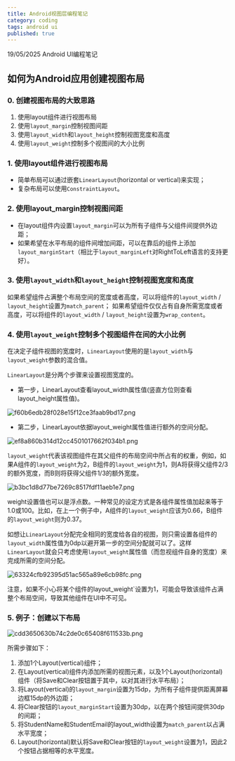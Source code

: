 ```yaml
---
title: Android视图层编程笔记
category: coding
tags: android ui
published: true
---
```

19/05/2025 Android UI编程笔记

## 如何为Android应用创建视图布局

### 0. 创建视图布局的大致思路

1. 使用layout组件进行视图布局
2. 使用`layout_margin`控制视图间距
3. 使用`layout_width`和`layout_height`控制视图宽度和高度
4. 使用`layout_weight`控制多个视图间的大小比例

### 1. 使用layout组件进行视图布局

- 简单布局可以通过嵌套`LinearLayout`(horizontal or vertical)来实现；
- 复杂布局可以使用`ConstraintLayout`。

### 2. 使用layout_margin控制视图间距

- 在layout组件内设置`layout_margin`可以为所有子组件与父组件间提供外边距；
- 如果希望在水平布局的组件间增加间距，可以在靠后的组件上添加`layout_marginStart`（相比于`layout_marginLeft`对RightToLeft语言的支持更好）。

### 3. 使用`layout_width`和`layout_height`控制视图宽度和高度

如果希望组件占满整个布局空间的宽度或者高度，可以将组件的`layout_width` / `layout_height`设置为`match_parent`；
如果希望组件仅仅占有自身所需宽度或者高度，可以将组件的`layout_width` / `layout_height`设置为`wrap_content`。

### 4. 使用`layout_weight`控制多个视图组件在间的大小比例

在决定子组件视图的宽度时，`LinearLayout`使用的是`layout_width`与`layout_weight`参数的混合值。

`LinearLayout`是分两个步骤来设置视图宽度的。

- 第一步，LinearLayout查看layout_width属性值(竖直方位则查看layout_height属性值)。

![f60b6edb28f028e15f12ce3faab9bd17.png](:/5e91eb8d2c404d6c928fd19c83d3ec07)

- 第二步，LinearLayout依据layout_weight属性值进行额外的空间分配。

![ef8a860b314d12cc4501017662f034b1.png](:/a91db0d18d84416cabe786a70e5b6ad5)

`layout_weight`代表该视图组件在其父组件的布局空间中所占有的权重，例如，如果A组件的`layout_weight`为2，B组件的`layout_weight`为1，则A将获得父组件2/3的额外宽度，而B则将获得父组件1/3的额外宽度。

![b3bc1d8d77be7269c8517fdf11aeb1e7.png](:/d3fe22869ec944f99c82b772430c5983)

weight设置值也可以是浮点数。一种常见的设定方式是各组件属性值加起来等于1.0或100。比如，在上一个例子中，A组件的`layout_weight`应该为0.66，B组件的`layout_weight`则为0.37。

如想让`LinearLayout`分配完全相同的宽度给各自的视图，则只需设置各组件的`layout_width`属性值为0dp以避开第一步的空间分配就可以了。这样`LinearLayout`就会只考虑使用`layout_weight`属性值（而忽视组件自身的宽度）来完成所需的空间分配。

![63324cfb92395d51ac565a89e6cb98fc.png](:/c521f3fb6af344dbb7f7ebdc7b88ab5c)

注意，如果不小心将某个组件的layout_weight`设置为1，可能会导致该组件占满整个布局空间，导致其他组件在UI中不可见。

### 5. 例子：创建以下布局

![cdd3650630b74c2de0c65408f611533b.png](:/0c2aad541dce4f6f9aa6e9e034efc028)

所需步骤如下：

1. 添加1个Layout(vertical)组件；
2. 在Layout(vertical)组件内添加所需的视图元素，以及1个Layout(horizontal)组件（将Save和Clear按钮置于其中，以对其进行水平布局）；
3. 将Layout(vertical)的`layout_margin`设置为15dp，为所有子组件提供距离屏幕边框15dp的外边距；
4. 将Clear按钮的`layout_marginStart`设置为30dp，以在两个按钮间提供30dp的间距；
5. 将StudentName和StudentEmail的layout_width设置为`match_parent`以占满水平宽度；
6. Layout(horizontal)默认将Save和Clear按钮的`layout_weight`设置为1，因此2个按钮占据相等的水平宽度。